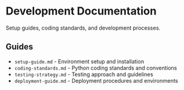 # Development Documentation

Setup guides, coding standards, and development processes.

## Guides

- `setup-guide.md` - Environment setup and installation
- `coding-standards.md` - Python coding standards and conventions
- `testing-strategy.md` - Testing approach and guidelines
- `deployment-guide.md` - Deployment procedures and environments
